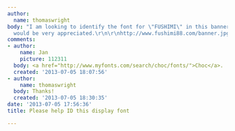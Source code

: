 ```yaml
---
author:
  name: thomaswright
body: "I am looking to identify the font for \"FUSHIMI\" in this banner. Any help
  would be very appreciated.\r\n\r\nhttp://www.fushimi88.com/banner.jpg\r\n\r\n[img:sites/default/files/old-images/banner_4954.jpg]"
comments:
- author:
    name: Jan
    picture: 112311
  body: <a href="http://www.myfonts.com/search/choc/fonts/">Choc</a>.
  created: '2013-07-05 18:07:56'
- author:
    name: thomaswright
  body: Thanks!
  created: '2013-07-05 18:30:35'
date: '2013-07-05 17:56:36'
title: Please help ID this display font

---
```


